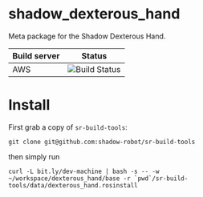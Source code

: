 # shadow_dexterous_hand
Meta package for the Shadow Dexterous Hand.

| Build server  | Status |
|---------------|--------|
| AWS | ![Build Status](https://codebuild.eu-west-2.amazonaws.com/badges?uuid=eyJlbmNyeXB0ZWREYXRhIjoiSkhPRGh2SzlBSVNMN1BPcjVMQlFsd3phYXVRSFVUTHV6UjVQUHdrMzc5ZW02WUZNNHNRSjJpbVduZnhZbTFXbjU4aHNJZElsQnJGdlYvSHV1WlRxVUhVPSIsIml2UGFyYW1ldGVyU3BlYyI6IkFyVmxzQ2NGSW9HcUZjLzciLCJtYXRlcmlhbFNldFNlcmlhbCI6MX0%3D&branch=F%23SRC-3404_AWS_Docker_Image_Release) |

# Install
First grab a copy of `sr-build-tools`: 
```
git clone git@github.com:shadow-robot/sr-build-tools
```

then simply run

```
curl -L bit.ly/dev-machine | bash -s -- -w ~/workspace/dexterous_hand/base -r `pwd`/sr-build-tools/data/dexterous_hand.rosinstall
